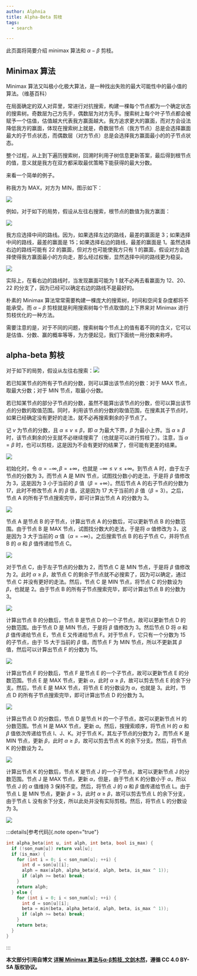 ```yaml
---
author: Alphnia
title: Alpha-Beta 剪枝
tags:
  - search

---
```


此页面将简要介绍 minimax 算法和 $\alpha-\beta$ 剪枝。

## Minimax 算法

Minimax 算法又叫极小化极大算法，是一种找出失败的最大可能性中的最小值的算法。（维基百科）

在局面确定的双人对弈里，常进行对抗搜索，构建一棵每个节点都为一个确定状态的搜索树。奇数层为己方先手，偶数层为对方先手。搜索树上每个叶子节点都会被赋予一个估值，估值越大代表我方赢面越大。我方追求更大的赢面，而对方会设法降低我方的赢面，体现在搜索树上就是，奇数层节点（我方节点）总是会选择赢面最大的子节点状态，而偶数层（对方节点）总是会选择我方赢面最小的的子节点状态。

整个过程，从上到下遍历搜索树，回溯时利用子树信息更新答案，最后得到根节点的值，意义就是我方在双方都采取最优策略下能获得的最大分数。

来看一个简单的例子。

称我方为 MAX，对方为 MIN，图示如下：

![](images/minimax-1.png)

例如，对于如下的局势，假设从左往右搜索，根节点的数值为我方赢面：

![](images/minimax-2.png)

我方应选择中间的路线。因为，如果选择左边的路线，最差的赢面是 3；如果选择中间的路线，最差的赢面是 15；如果选择右边的路线，最差的赢面是 1。虽然选择右边的路线可能有 22 的赢面，但对方也可能使我方只有 1 的赢面，假设对方会选择使得我方赢面最小的方向走，那么经过权衡，显然选择中间的路线更为稳妥。

![](images/minimax-3.png)

实际上，在看右边的路线时，当发现赢面可能为 1 就不必再去看赢面为 12、20、22 的分支了，因为已经可以确定右边的路线不是最好的。

朴素的 Minimax 算法常常需要构建一棵庞大的搜索树，时间和空间复杂度都将不能承受。而 $\alpha-\beta$ 剪枝就是利用搜索树每个节点取值的上下界来对 Minimax 进行剪枝优化的一种方法。

需要注意的是，对于不同的问题，搜索树每个节点上的值有着不同的含义，它可以是估值、分数、赢的概率等等，为方便起见，我们下面统一用分数来称呼。

## alpha-beta 剪枝

对于如下的局势，假设从左往右搜索：![](images/minimax-4.png)

若已知某节点的所有子节点的分数，则可以算出该节点的分数：对于 MAX 节点，取最大分数；对于 MIN 节点，取最小分数。

若已知某节点的部分子节点的分数，虽然不能算出该节点的分数，但可以算出该节点的分数的取值范围。同时，利用该节点的分数的取值范围，在搜素其子节点时，如果已经确定没有更好的走法，就不必再搜索剩余的子节点了。

记 $\mathit{v}$ 为节点的分数，且 $\alpha \leq v \leq \beta$，即 $\alpha$ 为最大下界，$\beta$ 为最小上界。当 $\alpha \geq \beta$ 时，该节点剩余的分支就不必继续搜索了（也就是可以进行剪枝了）。注意，当 $\alpha = \beta$ 时，也可以剪枝，这是因为不会有更好的结果了，但可能有更差的结果。

![](images/minimax-5.png)

初始化时，令 $\alpha = -\infty, \beta = +\infty$，也就是 $-\infty \leq v \leq +\infty$。到节点 A 时，由于左子节点的分数为 3，而节点 A 是 MIN 节点，试图找分数小的走法，于是将 $\beta$ 值修改为 3，这是因为 3 小于当前的 $\beta$ 值（$\beta = +\infty$）。然后节点 A 的右子节点的分数为 17，此时不修改节点 A 的 $\beta$ 值，这是因为 17 大于当前的 $\beta$ 值（$\beta = 3$）。之后，节点 A 的所有子节点搜索完毕，即可计算出节点 A 的分数为 3。

![](images/minimax-6.png)

节点 A 是节点 B 的子节点，计算出节点 A 的分数后，可以更新节点 B 的分数范围。由于节点 B 是 MAX 节点，试图找分数大的走法，于是将 $\alpha$ 值修改为 3，这是因为 3 大于当前的 $\alpha$ 值（$\alpha = -\infty$）。之后搜索节点 B 的右子节点 C，并将节点 B 的 $\alpha$ 和 $\beta$ 值传递给节点 C。

![](images/minimax-7.png)

对于节点 C，由于左子节点的分数为 2，而节点 C 是 MIN 节点，于是将 $\beta$ 值修改为 2。此时 $\alpha \geq \beta$，故节点 C 的剩余子节点就不必搜索了，因为可以确定，通过节点 C 并没有更好的走法。然后，节点 C 是 MIN 节点，将节点 C 的分数设为 $\beta$，也就是 2。由于节点 B 的所有子节点搜索完毕，即可计算出节点 B 的分数为 3。

![](images/minimax-8.png)

计算出节点 B 的分数后，节点 B 是节点 D 的一个子节点，故可以更新节点 D 的分数范围。由于节点 D 是 MIN 节点，于是将 $\beta$ 值修改为 3。然后节点 D 将 $\alpha$ 和 $\beta$ 值传递给节点 E，节点 E 又传递给节点 F。对于节点 F，它只有一个分数为 15 的子节点，由于 15 大于当前的 $\beta$ 值，而节点 F 为 MIN 节点，所以不更新其 $\beta$ 值，然后可以计算出节点 F 的分数为 15。

![](images/minimax-9.png)

计算出节点 F 的分数后，节点 F 是节点 E 的一个子节点，故可以更新节点 E 的分数范围。节点 E 是 MAX 节点，更新 $\alpha$，此时 $\alpha \geq \beta$，故可以剪去节点 E 的余下分支。然后，节点 E 是 MAX 节点，将节点 E 的分数设为 $\alpha$，也就是 3。此时，节点 D 的所有子节点搜索完毕，即可计算出节点 D 的分数为 3。

![](images/minimax-10.png)

计算出节点 D 的分数后，节点 D 是节点 H 的一个子节点，故可以更新节点 H 的分数范围。节点 H 是 MAX 节点，更新 $\alpha$。然后，按搜索顺序，将节点 H 的 $\alpha$ 和 $\beta$ 值依次传递给节点 I、J、K。对于节点 K，其左子节点的分数为 2，而节点 K 是 MIN 节点，更新 $\beta$，此时 $\alpha \geq \beta$，故可以剪去节点 K 的余下分支。然后，将节点 K 的分数设为 2。

![](images/minimax-11.png)

计算出节点 K 的分数后，节点 K 是节点 J 的一个子节点，故可以更新节点 J 的分数范围。节点 J 是 MAX 节点，更新 $\alpha$，但是，由于节点 K 的分数小于 $\alpha$，所以节点 J 的 $\alpha$ 值维持 3 保持不变。然后，将节点 J 的 $\alpha$ 和 $\beta$ 值传递给节点 L。由于节点 L 是 MIN 节点，更新 $\beta = 3$，此时 $\alpha \geq \beta$，故可以剪去节点 L 的余下分支，由于节点 L 没有余下分支，所以此处并没有实际剪枝。然后，将节点 L 的分数设为 3。

![](images/minimax-12.png)

:::details[参考代码]{.note open="true"}
```cpp
int alpha_beta(int u, int alph, int beta, bool is_max) {
  if (!son_num[u]) return val[u];
  if (is_max) {
    for (int i = 0; i < son_num[u]; ++i) {
      int d = son[u][i];
      alph = max(alph, alpha_beta(d, alph, beta, is_max ^ 1));
      if (alph >= beta) break;
    }
    return alph;
  } else {
    for (int i = 0; i < son_num[u]; ++i) {
      int d = son[u][i];
      beta = min(beta, alpha_beta(d, alph, beta, is_max ^ 1));
      if (alph >= beta) break;
    }
    return beta;
  }
}
```
:::

**本文部分引用自博文 [详解 Minimax 算法与α-β剪枝\_文剑木然](https://blog.csdn.net/wenjianmuran/article/details/90633418)，遵循 CC 4.0 BY-SA 版权协议。**
